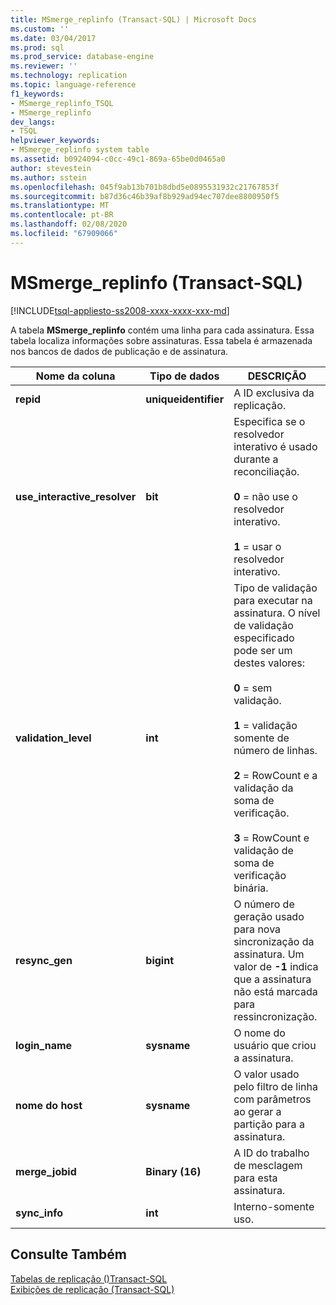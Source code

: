 ```yaml
---
title: MSmerge_replinfo (Transact-SQL) | Microsoft Docs
ms.custom: ''
ms.date: 03/04/2017
ms.prod: sql
ms.prod_service: database-engine
ms.reviewer: ''
ms.technology: replication
ms.topic: language-reference
f1_keywords:
- MSmerge_replinfo_TSQL
- MSmerge_replinfo
dev_langs:
- TSQL
helpviewer_keywords:
- MSmerge_replinfo system table
ms.assetid: b0924094-c0cc-49c1-869a-65be0d0465a0
author: stevestein
ms.author: sstein
ms.openlocfilehash: 045f9ab13b701b8dbd5e0895531932c21767853f
ms.sourcegitcommit: b87d36c46b39af8b929ad94ec707dee8800950f5
ms.translationtype: MT
ms.contentlocale: pt-BR
ms.lasthandoff: 02/08/2020
ms.locfileid: "67909066"
---
```

# <a name="msmerge_replinfo-transact-sql"></a>MSmerge_replinfo (Transact-SQL)
[!INCLUDE[tsql-appliesto-ss2008-xxxx-xxxx-xxx-md](../../includes/tsql-appliesto-ss2008-xxxx-xxxx-xxx-md.md)]

  A tabela **MSmerge_replinfo** contém uma linha para cada assinatura. Essa tabela localiza informações sobre assinaturas. Essa tabela é armazenada nos bancos de dados de publicação e de assinatura.  
  
|Nome da coluna|Tipo de dados|DESCRIÇÃO|  
|-----------------|---------------|-----------------|  
|**repid**|**uniqueidentifier**|A ID exclusiva da replicação.|  
|**use_interactive_resolver**|**bit**|Especifica se o resolvedor interativo é usado durante a reconciliação.<br /><br /> **0** = não use o resolvedor interativo.<br /><br /> **1** = usar o resolvedor interativo.|  
|**validation_level**|**int**|Tipo de validação para executar na assinatura. O nível de validação especificado pode ser um destes valores:<br /><br /> **0** = sem validação.<br /><br /> **1** = validação somente de número de linhas.<br /><br /> **2** = RowCount e a validação da soma de verificação.<br /><br /> **3** = RowCount e validação de soma de verificação binária.|  
|**resync_gen**|**bigint**|O número de geração usado para nova sincronização da assinatura. Um valor de **-1** indica que a assinatura não está marcada para ressincronização.|  
|**login_name**|**sysname**|O nome do usuário que criou a assinatura.|  
|**nome do host**|**sysname**|O valor usado pelo filtro de linha com parâmetros ao gerar a partição para a assinatura.|  
|**merge_jobid**|**Binary (16)**|A ID do trabalho de mesclagem para esta assinatura.|  
|**sync_info**|**int**|Interno-somente uso.|  
  
## <a name="see-also"></a>Consulte Também  
 [Tabelas de replicação &#40;&#41;Transact-SQL](../../relational-databases/system-tables/replication-tables-transact-sql.md)   
 [Exibições de replicação &#40;Transact-SQL&#41;](../../relational-databases/system-views/replication-views-transact-sql.md)  
  
  
